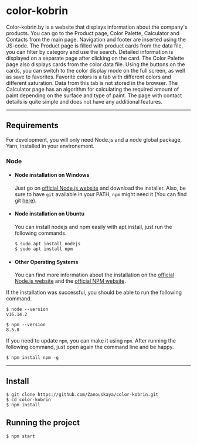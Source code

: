 # color-kobrin

Color-kobrin.by is a website that displays information about the company's products. 
You can go to the Product page, Color Palette, Calculator and Contacts from the main page. 
Navigation and footer are inserted using the JS-code. 
The Product page is filled with product cards from the data file, you can filter by category and use the search. 
Detailed information is displayed on a separate page after clicking on the card. 
The Color Palette page also displays cards from the color data file. 
Using the buttons on the cards, you can switch to the color display mode on the full screen, as well as save to favorites. 
Favorite colors is a tab with different colors and different saturation. Data from this tab is not stored in the browser. 
The Calculator page has an algorithm for calculating the required amount of paint depending on the surface and type of paint.
The page with contact details is quite simple and does not have any additional features.

---
## Requirements

For development, you will only need Node.js and a node global package, Yarn, installed in your environement.

### Node
- #### Node installation on Windows

  Just go on [official Node.js website](https://nodejs.org/) and download the installer.
Also, be sure to have `git` available in your PATH, `npm` might need it (You can find git [here](https://git-scm.com/)).

- #### Node installation on Ubuntu

  You can install nodejs and npm easily with apt install, just run the following commands.

      $ sudo apt install nodejs
      $ sudo apt install npm

- #### Other Operating Systems
  You can find more information about the installation on the [official Node.js website](https://nodejs.org/) and the [official NPM website](https://npmjs.org/).

If the installation was successful, you should be able to run the following command.

    $ node --version
    v16.14.2

    $ npm --version
    8.5.0

If you need to update `npm`, you can make it using `npm`. After running the following command, just open again the command line and be happy.

    $ npm install npm -g

---

## Install

    $ git clone https://github.com/Zanouskaya/color-kobrin.git
    $ cd color-kobrin
    $ npm install

## Running the project

    $ npm start

